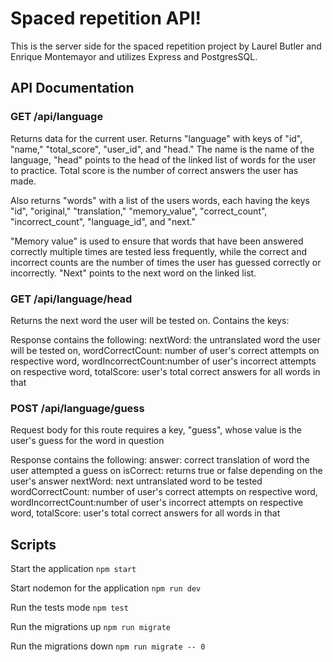 # Spaced repetition API!

This is the server side for the spaced repetition project by Laurel Butler and Enrique Montemayor and utilizes Express and PostgresSQL. 

## API Documentation

### GET /api/language
Returns data for the current user. Returns "language" with keys of "id", "name," "total_score", "user_id", and "head." The name is the name of the language, "head" points to the head of the linked list of words for the user to practice. Total score is the number of correct answers the user has made.

Also returns "words" with a list of the users words, each having the keys "id", "original," "translation," "memory_value", "correct_count", "incorrect_count", "language_id", and "next."

"Memory value" is used to ensure that words that have been answered correctly multiple times are tested less frequently, while the correct and incorrect counts are the number of times the user has guessed correctly or incorrectly. "Next" points to the next word on the linked list.

### GET /api/language/head
Returns the next word the user will be tested on. Contains the keys:

Response contains the following:
 nextWord: the untranslated word the user will be tested on,
 wordCorrectCount: number of user's correct attempts on respective word, 
 wordIncorrectCount:number of user's incorrect attempts on respective word, 
 totalScore: user's total correct answers for all words in that

### POST /api/language/guess
Request body for this route requires a key, "guess",  whose value is the user's guess for the word in question

Response contains the following:
answer: correct translation of word the user attempted a guess on
isCorrect: returns true or false depending on the user's answer
nextWord: next untranslated word to be tested
wordCorrectCount: number of user's correct attempts on respective word, 
wordIncorrectCount:number of user's incorrect attempts on respective word, 
totalScore: user's total correct answers for all words in that


## Scripts

Start the application `npm start`

Start nodemon for the application `npm run dev`

Run the tests mode `npm test`

Run the migrations up `npm run migrate`

Run the migrations down `npm run migrate -- 0`

